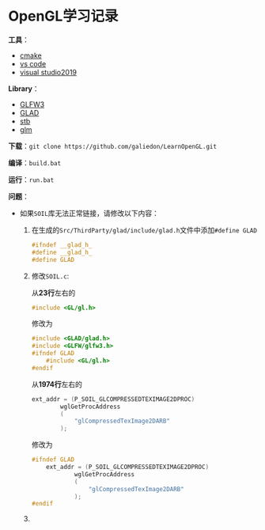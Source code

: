 # OpenGL学习记录

**工具**：
- [cmake](https://cmake.org/download/)
- [vs code](https://code.visualstudio.com/download)
- [visual studio2019](https://visualstudio.microsoft.com/zh-hans/)

**Library**：
- [GLFW3](https://github.com/glfw/glfw)
- [GLAD](https://github.com/Dav1dde/glad)
- [stb](https://github.com/nothings/stb)
- [glm](https://github.com/g-truc/glm)

**下载**：`git clone https://github.com/galiedon/LearnOpenGL.git`

**编译**：`build.bat`

**运行**：`run.bat`

**问题**：
- 如果`SOIL`库无法正常链接，请修改以下内容：
  1. 在生成的`Src/ThirdParty/glad/include/glad.h`文件中添加`#define GLAD`
        ```cpp
        #ifndef __glad_h_
        #define __glad_h_
        #define GLAD
        ```
  2. 修改`SOIL.c`:

        从**23行**左右的
        ```cpp
        #include <GL/gl.h>
        ```
        修改为
        ```cpp
        #include <GLAD/glad.h>
        #include <GLFW/glfw3.h>
        #ifndef GLAD
            #include <GL/gl.h>
        #endif
        ```
        从**1974行**左右的
        ```cpp
        ext_addr = (P_SOIL_GLCOMPRESSEDTEXIMAGE2DPROC)
                wglGetProcAddress
                (
                    "glCompressedTexImage2DARB"
                );
        ```
        修改为
        ```cpp
        #ifndef GLAD
            ext_addr = (P_SOIL_GLCOMPRESSEDTEXIMAGE2DPROC)
                    wglGetProcAddress
                    (
                        "glCompressedTexImage2DARB"
                    );
        #endif
        ```
  3. 